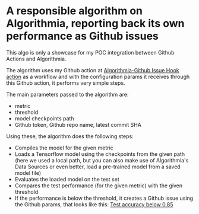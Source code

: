 # A responsible algorithm on Algorithmia, reporting back its own performance as Github issues

This algo is only a showcase for my POC integration between Github Actions and Algorithmia. 

The algorithm uses my Github action at [Algorithmia-Github Issue Hook action](https://github.com/marketplace/actions/algorithmia-github-issue-hook) as a workflow and with the configuration params it receives through this Github action, it performs very simple steps. 

The main parameters passed to the algorithm are: 
- metric
- threshold
- model checkpoints path
- Github token, Github repo name, latest commit SHA

Using these, the algorithm does the following steps:
- Compiles the model for the given metric
- Loads a Tensorflow model using the checkpoints from the given path (here we used a local path, but you can also make use of Algorithmia's Data Sources or even better, load a pre-trained model from a saved model file)
- Evaluates the loaded model on the test set
- Compares the test performance (for the given metric) with the given threshold
- If the performance is below the threshold, it creates a Github issue using the Github params, that looks like this: [Test accuracy below 0.85](https://github.com/aslisabanci/algorithmia_issue_reporter/issues/4)
